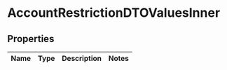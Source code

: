

# AccountRestrictionDTOValuesInner


## Properties

| Name | Type | Description | Notes |
|------------ | ------------- | ------------- | -------------|



